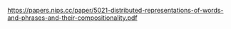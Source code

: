 https://papers.nips.cc/paper/5021-distributed-representations-of-words-and-phrases-and-their-compositionality.pdf
